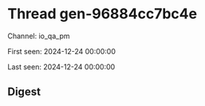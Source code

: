 # Thread gen-96884cc7bc4e
Channel: io_qa_pm

First seen: 2024-12-24 00:00:00

Last seen: 2024-12-24 00:00:00

## Digest


